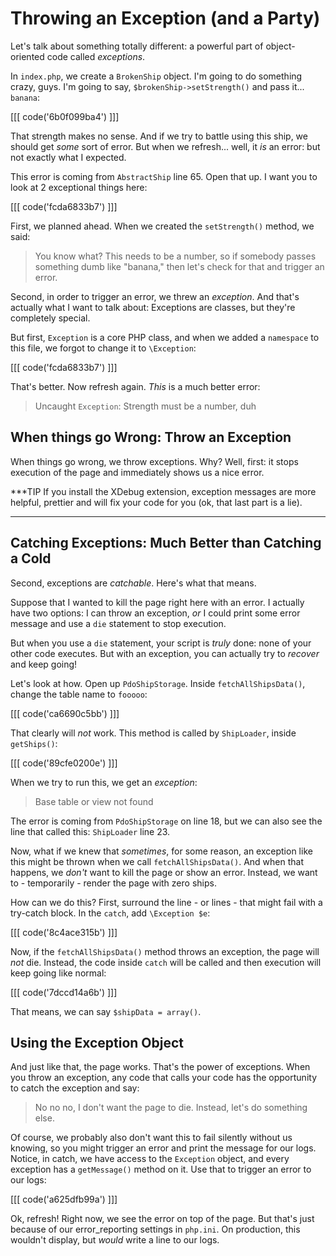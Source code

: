 # Throwing an Exception (and a Party)

Let's talk about something totally different: a powerful part of object-oriented
code called *exceptions*.

In `index.php`, we create a `BrokenShip` object. I'm going to do something crazy,
guys. I'm going to say, `$brokenShip->setStrength()` and pass it... `banana`:

[[[ code('6b0f099ba4') ]]]

That strength makes no sense. And if we try to battle using this ship, we should
get *some* sort of error. But when we refresh... well, it *is* an error: but not
exactly what I expected.

This error is coming from `AbstractShip` line 65. Open that up. I want you to look
at 2 exceptional things here:

[[[ code('fcda6833b7') ]]]

First, we planned ahead. When we created the `setStrength()` method, we said:

> You know what? This needs to be a number, so if somebody passes something
  dumb like "banana," then let's check for that and trigger an error.

Second, in order to trigger an error, we threw an *exception*. And that's actually
what I want to talk about: Exceptions are classes, but they're completely special.

But first, `Exception` is a core PHP class, and when we added a `namespace` to this
file, we forgot to change it to `\Exception`:

[[[ code('fcda6833b7') ]]]

That's better. Now refresh again. *This* is a much better error:

> Uncaught `Exception`: Strength must be a number, duh

## When things go Wrong: Throw an Exception

When things go wrong, we throw exceptions. Why? Well, first: it stops execution of
the page and immediately shows us a nice error.

***TIP
If you install the XDebug extension, exception messages are more helpful, prettier
and will fix your code for you (ok, that last part is a lie).
***

## Catching Exceptions: Much Better than Catching a Cold

Second, exceptions are *catchable*. Here's what that means.

Suppose that I wanted to kill the page right here with an error. I actually have
two options: I can throw an exception, *or* I could print some error message and
use a `die` statement to stop execution.

But when you use a `die` statement, your script is *truly* done: none of your other
code executes. But with an exception, you can actually try to *recover* and keep
going!

Let's look at how. Open up `PdoShipStorage`. Inside `fetchAllShipsData()`, change the
table name to `fooooo`:

[[[ code('ca6690c5bb') ]]]

That clearly will *not* work. This method is called by `ShipLoader`, inside `getShips()`:

[[[ code('89cfe0200e') ]]]

When we try to run this, we get an *exception*:

> Base table or view not found

The error is coming from `PdoShipStorage` on line 18, but we can also see the line
that called this: `ShipLoader` line 23.

Now, what if we knew that *sometimes*, for some reason, an exception like this might
be thrown when we call `fetchAllShipsData()`. And when that happens, we *don't* want
to kill the page or show an error. Instead, we want to - temporarily - render the
page with zero ships.

How can we do this? First, surround the line - or lines - that might fail with a
try-catch block. In the `catch`, add `\Exception $e`:

[[[ code('8c4ace315b') ]]]

Now, if the `fetchAllShipsData()` method throws an exception, the page will *not* die.
Instead, the code inside `catch` will be called and then execution will keep going like normal:

[[[ code('7dccd14a6b') ]]]

That means, we can say `$shipData = array()`.

## Using the Exception Object

And just like that, the page works. That's the power of exceptions. When you throw
an exception, any code that calls your code has the opportunity to catch the exception
and say:

> No no no, I don't want the page to die. Instead, let's do something else.

Of course, we probably also don't want this to fail silently without us knowing,
so you might trigger an error and print the message for our logs. Notice, in catch,
we have access to the `Exception` object, and every exception has a `getMessage()`
method on it. Use that to trigger an error to our logs:

[[[ code('a625dfb99a') ]]]

Ok, refresh! Right now, we see the error on top of the page. But that's just because
of our error_reporting settings in `php.ini`. On production, this wouldn't display,
but *would* write a line to our logs.
